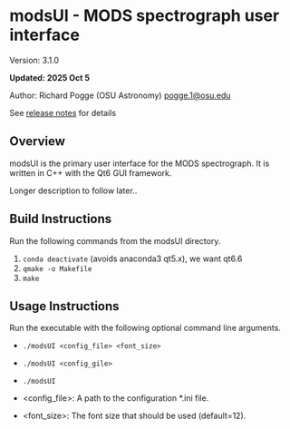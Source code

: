 # modsUI - MODS spectrograph user interface

Version: 3.1.0

**Updated: 2025 Oct 5**

Author: Richard Pogge (OSU Astronomy) pogge.1@osu.edu

See [release notes](releases.md) for details

## Overview

modsUI is the primary user interface for the MODS spectrograph. It is
written in C++ with the Qt6 GUI framework.

Longer description to follow later..

## Build Instructions
Run the following commands from the modsUI directory.
1) `conda deactivate` (avoids anaconda3 qt5.x), we want qt6.6
2) `qmake -o Makefile`
3) `make`

## Usage Instructions
Run the executable with the following optional command line arguments.
- `./modsUI <config_file> <font_size>`
- `./modsUI <config_gile>`
- `./modsUI`

- <config_file>: A path to the configuration *.ini file.
- <font_size>: The font size that should be used (default=12).
